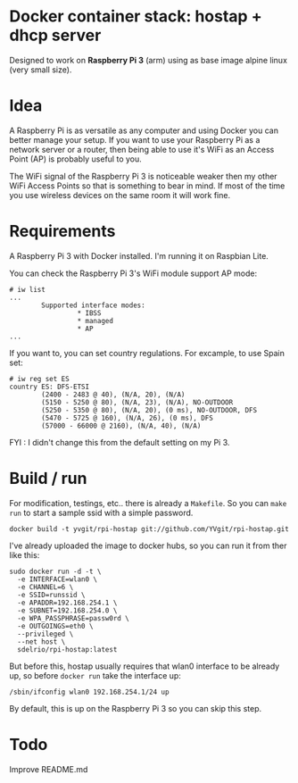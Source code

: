 # Docker container stack: hostap + dhcp server 

Designed to work on **Raspberry Pi 3** (arm) using as base image alpine linux (very small size).

# Idea

A Raspberry Pi is as versatile as any computer and using Docker you can better manage your setup. If you want to use your Raspberry Pi as a network server or a router, then being able to use it's WiFi as an Access Point (AP) is probably useful to you.

The WiFi signal of the Raspberry Pi 3 is noticeable weaker then my other WiFi Access Points so that is something to bear in mind. If most of the time you use wireless devices on the same room it will work fine. 

# Requirements

A Raspberry Pi 3 with Docker installed. I'm running it on Raspbian Lite.

You can check the Raspberry Pi 3's WiFi module support AP mode:

```
# iw list
...
        Supported interface modes:
                 * IBSS
                 * managed
                 * AP
...
```

If you want to, you can set country regulations. For excample, to use Spain set:

```
# iw reg set ES
country ES: DFS-ETSI
        (2400 - 2483 @ 40), (N/A, 20), (N/A)
        (5150 - 5250 @ 80), (N/A, 23), (N/A), NO-OUTDOOR
        (5250 - 5350 @ 80), (N/A, 20), (0 ms), NO-OUTDOOR, DFS
        (5470 - 5725 @ 160), (N/A, 26), (0 ms), DFS
        (57000 - 66000 @ 2160), (N/A, 40), (N/A)
```
FYI : I didn't change this from the default setting on my Pi 3.

# Build / run

For modification, testings, etc.. there is already a `Makefile`. So you can `make run` to start a sample ssid with a simple password. 

```
docker build -t yvgit/rpi-hostap git://github.com/YVgit/rpi-hostap.git
```


I've already uploaded the image to docker hubs, so you can run it from ther like this:

```
sudo docker run -d -t \
  -e INTERFACE=wlan0 \
  -e CHANNEL=6 \
  -e SSID=runssid \
  -e APADDR=192.168.254.1 \
  -e SUBNET=192.168.254.0 \
  -e WPA_PASSPHRASE=passw0rd \
  -e OUTGOINGS=eth0 \
  --privileged \
  --net host \
  sdelrio/rpi-hostap:latest
```

But before this, hostap usually requires that wlan0 interface to be already up, so before `docker run` take the interface up:

```
/sbin/ifconfig wlan0 192.168.254.1/24 up
```
By default, this is up on the Raspberry Pi 3 so you can skip this step.


# Todo 

Improve README.md

